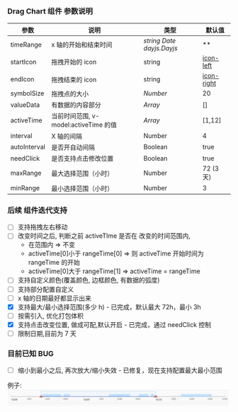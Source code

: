 ### Drag Chart 组件 参数说明

| 参数         | 说明                                  | 类型                          | 默认值                                                                      |
| ------------ | ------------------------------------- | ----------------------------- | --------------------------------------------------------------------------- |
| timeRange    | x 轴的开始和结束时间                  | _string_ _Date_ _dayjs.Dayjs_ | \*\*                                                                        |
| startIcon    | 拖拽开始的 icon                       | string                        | [icon-left](https://img.icons8.com/material-outlined/24/000000/left2.png)   |
| endIcon      | 拖拽结束的 icon                       | string                        | [icon-right](https://img.icons8.com/material-outlined/24/000000/right2.png) |
| symbolSize   | 拖拽点的大小                          | _Number_                      | 20                                                                          |
| valueData    | 有数据的内容部分                      | _Array_                       | []                                                                          |
| activeTime   | 当前时间范围, v-model:activeTime 的值 | _Array_                       | [1,12]                                                                      |
| interval     | X 轴的间隔                            | Number                        | 4                                                                           |
| autoInterval | 是否开自动间隔                        | Boolean                       | true                                                                        |
| needClick    | 是否支持点击修改位置                  | Boolean                       | true                                                                        |
| maxRange     | 最大选择范围（小时）                  | Number                        | 72 (3 天)                                                                   |
| minRange     | 最小选择范围（小时）                  | Number                        | 3                                                                           |

### 后续 组件迭代支持

- [ ] 支持拖拽左右移动
- [ ] 改变时间之后, 判断之前 activeTIme 是否在 改变的时间范围内,
  - 在范围内 => 不变
  - activeTime[0]小于 rangeTime[0] => 则 activeTime 开始时间为 rangeTime 的开始
  - activeTime[0]大于 rangeTime[1] => activeTime = rangeTime
- [ ] 支持自定义颜色(覆盖颜色, 边框颜色, 有数据的弧度)
- [ ] 支持部分配置自定义
- [ ] x 轴的日期最好都显示出来
- [x] 支持最大/最小选择范围(多少 h) - 已完成，默认最大 72h，最小 3h
- [ ] 按需引入, 优化打包体积
- [x] 支持点击改变位置, 做成可配,默认开启 - 已完成，通过 needClick 控制
- [ ] 限制日期,目前为 7 天

### 目前已知 BUG

- [ ] 缩小到最小之后, 再次放大/缩小失效 - 已修复，现在支持配置最大最小范围

例子:
![Example](https://raw.githubusercontent.com/hanjituan/npm-package/main/image.png)

<!--

发布npm 包
参考: https://juejin.cn/post/7407637717206106163

pnpm create vite npm-package --template vue
在src\components文件创建文件夹button添加index.vue的文件, 封装我们要使用的组件
在src\components文件夹下新建index.js用于导出组件
在src\main.js注册组件 .use(DragChart)
在App.vue中使用此组件
在package.json中添加以下内容:
```json
{
  "name": "npm-package",
  "version": "1.0.0",
  "description": "A Vue component package",
  "main": "dist/index.js",
  "scripts": {
    "build": "vite build",
    "publish": "npm publish"
  },
  "dependencies": {
    "vue": "^3.0.0"
  },
  "devDependencies": {
    "@vitejs/plugin-vue": "^2.0.0",
    "vite": "^2.0.0"
  }
}
```
在根目录下创建 README.md 文件, 添加组件的使用说明和参数说明
npm run build
npm publish
每次发布修改 package.json 的 version 字段

 -->
